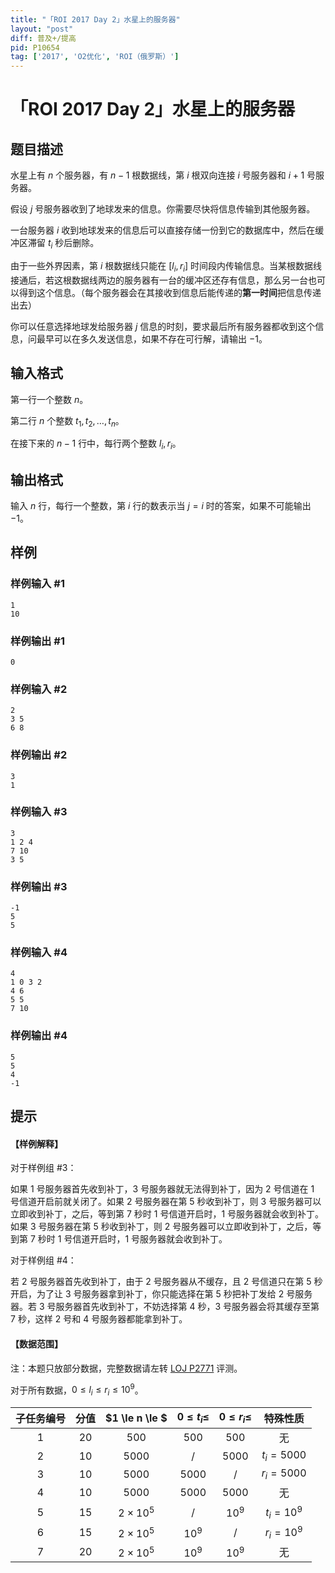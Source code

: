 ```yaml
---
title: "「ROI 2017 Day 2」水星上的服务器"
layout: "post"
diff: 普及+/提高
pid: P10654
tag: ['2017', 'O2优化', 'ROI（俄罗斯）']
---
```

# 「ROI 2017 Day 2」水星上的服务器
## 题目描述

水星上有 $n$ 个服务器，有 $n-1$ 根数据线，第 $i$ 根双向连接 $i$ 号服务器和 $i+1$ 号服务器。

假设 $j$ 号服务器收到了地球发来的信息。你需要尽快将信息传输到其他服务器。

一台服务器 $i$ 收到地球发来的信息后可以直接存储一份到它的数据库中，然后在缓冲区滞留 $t_i$ 秒后删除。

由于一些外界因素，第 $i$ 根数据线只能在 $[l_i,r_i]$ 时间段内传输信息。当某根数据线接通后，若这根数据线两边的服务器有一台的缓冲区还存有信息，那么另一台也可以得到这个信息。（每个服务器会在其接收到信息后能传递的**第一时间**把信息传递出去）

你可以任意选择地球发给服务器 $j$ 信息的时刻，要求最后所有服务器都收到这个信息，问最早可以在多久发送信息，如果不存在可行解，请输出 $-1$。
## 输入格式

第一行一个整数 $n$。

第二行 $n$ 个整数 $t_1,t_2,\dots,t_n$。

在接下来的 $n-1$ 行中，每行两个整数 $l_i,r_i$。
## 输出格式

输入 $n$ 行，每行一个整数，第 $i$ 行的数表示当 $j=i$ 时的答案，如果不可能输出 $-1$。
## 样例

### 样例输入 #1
```
1
10
```
### 样例输出 #1
```
0
```
### 样例输入 #2
```
2
3 5
6 8
```
### 样例输出 #2
```
3
1
```
### 样例输入 #3
```
3
1 2 4
7 10
3 5
```
### 样例输出 #3
```
-1
5
5
```
### 样例输入 #4
```
4
1 0 3 2
4 6
5 5
7 10
```
### 样例输出 #4
```
5
5
4
-1
```
## 提示

#### 【样例解释】

对于样例组 #3：

如果 $1$ 号服务器首先收到补丁，$3$ 号服务器就无法得到补丁，因为 $2$ 号信道在 $1$ 号信道开启前就关闭了。如果 $2$ 号服务器在第 $5$ 秒收到补丁，则 $3$ 号服务器可以立即收到补丁，之后，等到第 $7$ 秒时 $1$ 号信道开启时，$1$ 号服务器就会收到补丁。如果 $3$ 号服务器在第 $5$ 秒收到补丁，则 $2$ 号服务器可以立即收到补丁，之后，等到第 $7$ 秒时 $1$ 号信道开启时，$1$ 号服务器就会收到补丁。

对于样例组 #4：

若 $2$ 号服务器首先收到补丁，由于 $2$ 号服务器从不缓存，且 $2$ 号信道只在第 $5$ 秒开启，为了让 $3$ 号服务器拿到补丁，你只能选择在第 $5$ 秒把补丁发给 $2$ 号服务器。若 $3$ 号服务器首先收到补丁，不妨选择第 $4$ 秒，$3$ 号服务器会将其缓存至第 $7$ 秒，这样 $2$ 号和 $4$ 号服务器都能拿到补丁。

#### 【数据范围】

注：本题只放部分数据，完整数据请左转 [LOJ P2771](https://loj.ac/p/2771) 评测。

对于所有数据，$0 \le l_i \le r_i \le 10^9$。

| 子任务编号 | 分值 | $1 \le n \le $ | $0 \le t_i \le$ | $0 \le r_i \le$ | 特殊性质 |
| :----------: | :----------: | :----------: | :----------: | :----------: | :----------: |
| $1$ | $20$ | $500$ | $500$ | $500$ | 无 |
| $2$ | $10$ | $5000$ | / | $5000$ | $t_i=5000$ |
| $3$ | $10$ | $5000$ | $5000$ | / | $r_i=5000$ |
| $4$ | $10$ | $5000$ | $5000$ | $5000$ | 无 |
| $5$ | $15$ | $2 \times 10^5$ | / | $10^9$ | $t_i=10^9$ |
| $6$ | $15$ | $2 \times 10^5$ | $10^9$ | / | $r_i=10^9$ |
| $7$ | $20$ | $2 \times 10^5$ | $10^9$ | $10^9$ | 无 |

